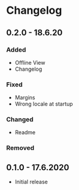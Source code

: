 # Changelog

## 0.2.0 - 18.6.20

### Added

- Offline View
- Changelog

### Fixed

- Margins
- Wrong locale at startup

### Changed

- Readme

### Removed

## 0.1.0 - 17.6.2020

- Initial release

